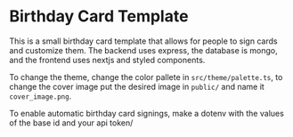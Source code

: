 # Birthday Card Template

This is a small birthday card template that allows for people to sign cards and customize them.  The backend uses express, the database is mongo, and the frontend uses nextjs and styled components.

To change the theme, change the color pallete in `src/theme/palette.ts`, to change the cover image put the desired image in `public/` and name it `cover_image.png`.

To enable automatic birthday card signings, make a dotenv with the values of the base id and your api token/